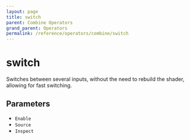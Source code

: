 ```yaml
---
layout: page
title: switch
parent: Combine Operators
grand_parent: Operators
permalink: /reference/operators/combine/switch
---
```


# switch

Switches between several inputs, without the need to rebuild the shader, allowing for fast switching.

## Parameters

* `Enable`
* `Source`
* `Inspect`
